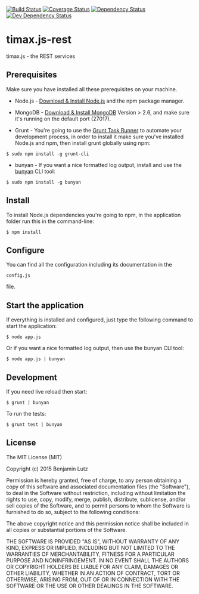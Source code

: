 [![Build Status](https://travis-ci.org/benjaminlutz/timax.js-rest.svg)](https://travis-ci.org/benjaminlutz/timax.js-rest)
[![Coverage Status](https://coveralls.io/repos/benjaminlutz/timax.js-rest/badge.svg?branch=master)](https://coveralls.io/r/benjaminlutz/timax.js-rest?branch=master)
[![Dependency Status](https://david-dm.org/benjaminlutz/timax.js-rest/status.png)](https://david-dm.org/benjaminlutz/timax.js-rest)
[![Dev Dependency Status](https://david-dm.org/benjaminlutz/timax.js-rest/dev-status.png)](https://david-dm.org/benjaminlutz/timax.js-rest)

# timax.js-rest
timax.js - the REST services

## Prerequisites
Make sure you have installed all these prerequisites on your machine.

* Node.js - [Download & Install Node.js](http://www.nodejs.org/download/) and the npm package manager.
* MongoDB - [Download & Install MongoDB](http://www.mongodb.org/downloads) Version > 2.6, and make sure it's running on the default port (27017).

* Grunt - You're going to use the [Grunt Task Runner](http://gruntjs.com/) to automate your development process, in order to install it make sure you've installed Node.js and npm, then install grunt globally using npm:

```
$ sudo npm install -g grunt-cli
```

* bunyan - If you want a nice formatted log output, install and use the [bunyan](https://github.com/trentm/node-bunyan) CLI tool:

```
$ sudo npm install -g bunyan
```

## Install
To install Node.js dependencies you're going to npm, in the application folder run this in the command-line:

```
$ npm install
```

## Configure
You can find all the configuration including its documentation in the 

```
config.js
```

file.

## Start the application
If everything is installed and configured, just type the following command to start the application:

```
$ node app.js
```

Or if you want a nice formatted log output, then use the bunyan CLI tool:

```
$ node app.js | bunyan
```

## Development
If you need live reload then start:

```
$ grunt | bunyan
```

To run the tests:

```
$ grunt test | bunyan
```

## License
The MIT License (MIT)

Copyright (c) 2015 Benjamin Lutz

Permission is hereby granted, free of charge, to any person obtaining a copy
of this software and associated documentation files (the "Software"), to deal
in the Software without restriction, including without limitation the rights
to use, copy, modify, merge, publish, distribute, sublicense, and/or sell
copies of the Software, and to permit persons to whom the Software is
furnished to do so, subject to the following conditions:

The above copyright notice and this permission notice shall be included in all
copies or substantial portions of the Software.

THE SOFTWARE IS PROVIDED "AS IS", WITHOUT WARRANTY OF ANY KIND, EXPRESS OR
IMPLIED, INCLUDING BUT NOT LIMITED TO THE WARRANTIES OF MERCHANTABILITY,
FITNESS FOR A PARTICULAR PURPOSE AND NONINFRINGEMENT. IN NO EVENT SHALL THE
AUTHORS OR COPYRIGHT HOLDERS BE LIABLE FOR ANY CLAIM, DAMAGES OR OTHER
LIABILITY, WHETHER IN AN ACTION OF CONTRACT, TORT OR OTHERWISE, ARISING FROM,
OUT OF OR IN CONNECTION WITH THE SOFTWARE OR THE USE OR OTHER DEALINGS IN THE
SOFTWARE.
